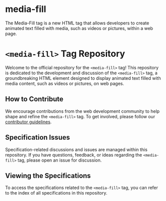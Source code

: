 # media-fill
The Media-Fill tag is a new HTML tag that allows developers to create animated text filled with media, such as videos or pictures, within a web page.

# `<media-fill>` Tag Repository

Welcome to the official repository for the `<media-fill>` tag! This repository is dedicated to the development and discussion of the `<media-fill>` tag, a groundbreaking HTML element designed to display animated text filled with media content, such as videos or pictures, on web pages.

## How to Contribute

We encourage contributions from the web development community to help shape and refine the `<media-fill>` tag. To get involved, please follow our [contributor guidelines](https://github.com/elen-oz/media-fill/blob/main/CONTRIBUTING.md).

## Specification Issues

Specification-related discussions and issues are managed within this repository. If you have questions, feedback, or ideas regarding the `<media-fill>` tag, please open an issue for discussion.


## Viewing the Specifications

To access the specifications related to the `<media-fill>` tag, you can refer to the index of all specifications in this repository.
